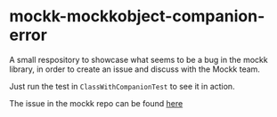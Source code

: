 # mockk-mockkobject-companion-error
A small respository to showcase what seems to be a bug in the mockk library, in order to create an issue and discuss with the Mockk team.

Just run the test in `ClassWithCompanionTest` to see it in action.

The issue in the mockk repo can be found [here](https://github.com/mockk/mockk/issues/1128)